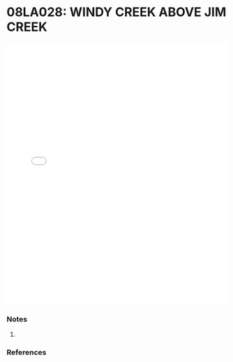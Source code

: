 # 08LA028: WINDY CREEK ABOVE JIM CREEK

<iframe src="/distribution_estimation/_static/stations/08LA028_fdc.html" width="100%" height="600" frameborder="0"></iframe>

### Notes
1. 

### References

